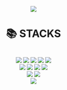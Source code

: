 <div align=center><img src="https://capsule-render.vercel.app/api?type=slice&color=random&text=안녕하세요"></div>

<div align=center><h1>📚 STACKS</h1></div>

<div align=center> 
  
  <br>
  <img src="https://img.shields.io/badge/java-007396?style=for-the-badge&logo=java&logoColor=white"> 
  <img src="https://img.shields.io/badge/html5-E34F26?style=for-the-badge&logo=html5&logoColor=white"> 
  <img src="https://img.shields.io/badge/css-1572B6?style=for-the-badge&logo=css3&logoColor=white"> 
  <img src="https://img.shields.io/badge/javascript-F7DF1E?style=for-the-badge&logo=javascript&logoColor=black"> 
  <img src="https://img.shields.io/badge/jquery-0769AD?style=for-the-badge&logo=jquery&logoColor=white">
  <br>
  <img src="https://img.shields.io/badge/mysql-4479A1?style=for-the-badge&logo=mysql&logoColor=white"> 
  <img src="https://img.shields.io/badge/react-61DAFB?style=for-the-badge&logo=react&logoColor=black"> 
  <img src="https://img.shields.io/badge/github-181717?style=for-the-badge&logo=github&logoColor=white">
  <img src="https://img.shields.io/badge/git-F05032?style=for-the-badge&logo=git&logoColor=white">
  <br>
  <img src="https://img.shields.io/badge/spring-6DB33F?style=for-the-badge&logo=spring&logoColor=white"> 
<!--   <img src="https://img.shields.io/badge/amazonaws-232F3E?style=for-the-badge&logo=amazonaws&logoColor=white">  -->
  <img src="https://img.shields.io/badge/apache tomcat-F8DC75?style=for-the-badge&logo=apachetomcat&logoColor=white">
  <br>
  


</div>

<div align=center> 
<a href="https://www.naver.com"><img src="https://github-readme-stats.vercel.app/api?username=JOMYEONGYOON&show_icons=true&hide=contribs,prs&cache_seconds=86400&theme=react"> </a>
<!-- <img src="https://github-readme-stats.vercel.app/api/pin/?username=JOMYEONGYOON&repo=github-readme-stats&cache_seconds=86400&theme=default"> 
<img src="https://github-readme-stats.vercel.app/api/top-langs/?username=JOMYEONGYOON&layout=compact)](https://github.com/JOMYEONGYOON/github-readme-stats"> -->

<!-- https://github-readme-stats.vercel.app/api?username=JOMYEONGYOON&theme=dark&show_icons=true -->

</div>



